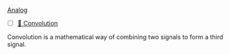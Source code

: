 [Analog](https://www.analog.com/)

- [ ] [:blue_book: Convolution ](https://www.analog.com/media/en/technical-documentation/dsp-book/dsp_book_Ch6.pdf)

Convolution is a mathematical way of combining two signals to form a third signal.
